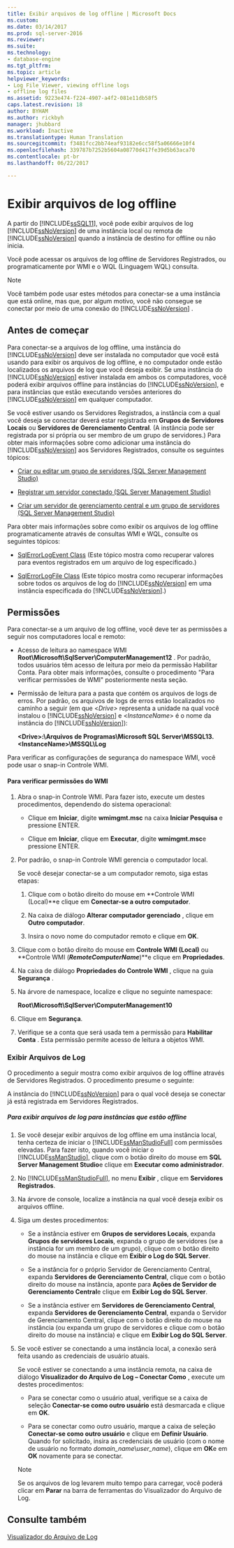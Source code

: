 ```yaml
---
title: Exibir arquivos de log offline | Microsoft Docs
ms.custom: 
ms.date: 03/14/2017
ms.prod: sql-server-2016
ms.reviewer: 
ms.suite: 
ms.technology:
- database-engine
ms.tgt_pltfrm: 
ms.topic: article
helpviewer_keywords:
- Log File Viewer, viewing offline logs
- offline log files
ms.assetid: 9223e474-f224-4907-a4f2-081e11db58f5
caps.latest.revision: 18
author: BYHAM
ms.author: rickbyh
manager: jhubbard
ms.workload: Inactive
ms.translationtype: Human Translation
ms.sourcegitcommit: f3481fcc2bb74eaf93182e6cc58f5a06666e10f4
ms.openlocfilehash: 339787b7252b5604a08770d417fe39d5b63aca70
ms.contentlocale: pt-br
ms.lasthandoff: 06/22/2017

---
```

# <a name="view-offline-log-files"></a>Exibir arquivos de log offline
  A partir do [!INCLUDE[ssSQL11](../../includes/sssql11-md.md)], você pode exibir arquivos de log [!INCLUDE[ssNoVersion](../../includes/ssnoversion-md.md)] de uma instância local ou remota de [!INCLUDE[ssNoVersion](../../includes/ssnoversion-md.md)] quando a instância de destino for offline ou não inicia.  
  
 Você pode acessar os arquivos de log offline de Servidores Registrados, ou programaticamente por WMI e o WQL (Linguagem WQL) consulta.  
  
> [!NOTE]  
>  Você também pode usar estes métodos para conectar-se a uma instância que está online, mas que, por algum motivo, você não consegue se conectar por meio de uma conexão do [!INCLUDE[ssNoVersion](../../includes/ssnoversion-md.md)] .  
  
## <a name="before-you-begin"></a>Antes de começar  
 Para conectar-se a arquivos de log offline, uma instância do [!INCLUDE[ssNoVersion](../../includes/ssnoversion-md.md)] deve ser instalada no computador que você está usando para exibir os arquivos de log offline, e no computador onde estão localizados os arquivos de log que você deseja exibir. Se uma instância do [!INCLUDE[ssNoVersion](../../includes/ssnoversion-md.md)] estiver instalada em ambos os computadores, você poderá exibir arquivos offline para instâncias do [!INCLUDE[ssNoVersion](../../includes/ssnoversion-md.md)], e para instâncias que estão executando versões anteriores do [!INCLUDE[ssNoVersion](../../includes/ssnoversion-md.md)] em qualquer computador.  
  
 Se você estiver usando os Servidores Registrados, a instância com a qual você deseja se conectar deverá estar registrada em **Grupos de Servidores Locais** ou **Servidores de Gerenciamento Central**. (A instância pode ser registrada por si própria ou ser membro de um grupo de servidores.) Para obter mais informações sobre como adicionar uma instância do [!INCLUDE[ssNoVersion](../../includes/ssnoversion-md.md)] aos Servidores Registrados, consulte os seguintes tópicos:  
  
-   [Criar ou editar um grupo de servidores &#40;SQL Server Management Studio&#41;](../../tools/sql-server-management-studio/create-or-edit-a-server-group-sql-server-management-studio.md)  
  
-   [Registrar um servidor conectado &#40;SQL Server Management Studio&#41;](../../tools/sql-server-management-studio/register-a-connected-server-sql-server-management-studio.md)  
  
-   [Criar um servidor de gerenciamento central e um grupo de servidores &#40;SQL Server Management Studio&#41;](../../tools/sql-server-management-studio/create-a-central-management-server-and-server-group.md)  
  
 Para obter mais informações sobre como exibir os arquivos de log offline programaticamente através de consultas WMI e WQL, consulte os seguintes tópicos:  
  
-   [SqlErrorLogEvent Class](../../relational-databases/wmi-provider-configuration-classes/sqlerrorlogevent-class.md) (Este tópico mostra como recuperar valores para eventos registrados em um arquivo de log especificado.)  
  
-   [SqlErrorLogFile Class](../../relational-databases/wmi-provider-configuration-classes/sqlerrorlogfile-class.md) (Este tópico mostra como recuperar informações sobre todos os arquivos de log do [!INCLUDE[ssNoVersion](../../includes/ssnoversion-md.md)] em uma instância especificada do [!INCLUDE[ssNoVersion](../../includes/ssnoversion-md.md)].)  
  
##  <a name="BeforeYouBegin"></a> Permissões  
 Para conectar-se a um arquivo de log offline, você deve ter as permissões a seguir nos computadores local e remoto:  
  
-   Acesso de leitura ao namespace WMI **Root\Microsoft\SqlServer\ComputerManagement12** . Por padrão, todos usuários têm acesso de leitura por meio da permissão Habilitar Conta. Para obter mais informações, consulte o procedimento "Para verificar permissões de WMI" posteriormente nesta seção.  
  
-   Permissão de leitura para a pasta que contém os arquivos de logs de erros. Por padrão, os arquivos de logs de erros estão localizados no caminho a seguir (em que \<*Drive>* representa a unidade na qual você instalou o [!INCLUDE[ssNoVersion](../../includes/ssnoversion-md.md)] e \<*InstanceName*> é o nome da instância do [!INCLUDE[ssNoVersion](../../includes/ssnoversion-md.md)]):  
  
     **\<Drive>:\Arquivos de Programas\Microsoft SQL Server\MSSQL13.\<InstanceName>\MSSQL\Log**  
  
 Para verificar as configurações de segurança do namespace WMI, você pode usar o snap-in Controle WMI.  
  
#### <a name="to-verify-wmi-permissions"></a>Para verificar permissões do WMI  
  
1.  Abra o snap-in Controle WMI. Para fazer isto, execute um destes procedimentos, dependendo do sistema operacional:  
  
    -   Clique em **Iniciar**, digite **wmimgmt.msc** na caixa **Iniciar Pesquisa** e pressione ENTER.  
  
    -   Clique em **Iniciar**, clique em **Executar**, digite **wmimgmt.msc**e pressione ENTER.  
  
2.  Por padrão, o snap-in Controle WMI gerencia o computador local.  
  
     Se você desejar conectar-se a um computador remoto, siga estas etapas:  
  
    1.  Clique com o botão direito do mouse em **Controle WMI (Local)**e clique em **Conectar-se a outro computador**.  
  
    2.  Na caixa de diálogo **Alterar computador gerenciado** , clique em **Outro computador**.  
  
    3.  Insira o novo nome do computador remoto e clique em **OK**.  
  
3.  Clique com o botão direito do mouse em **Controle WMI (Local)** ou **Controle WMI (***RemoteComputerName***)**e clique em **Propriedades**.  
  
4.  Na caixa de diálogo **Propriedades do Controle WMI** , clique na guia **Segurança** .  
  
5.  Na árvore de namespace, localize e clique no seguinte namespace:  
  
     **Root\Microsoft\SqlServer\ComputerManagement10**  
  
6.  Clique em **Segurança**.  
  
7.  Verifique se a conta que será usada tem a permissão para **Habilitar Conta** . Esta permissão permite acesso de leitura a objetos WMI.  
  
### <a name="view-log-files"></a>Exibir Arquivos de Log  
 O procedimento a seguir mostra como exibir arquivos de log offline através de Servidores Registrados. O procedimento presume o seguinte:  
  
 A instância do [!INCLUDE[ssNoVersion](../../includes/ssnoversion-md.md)] para o qual você deseja se conectar já está registrada em Servidores Registrados.  
  
##### <a name="to-view-log-files-for-instances-that-are-offline"></a>Para exibir arquivos de log para instâncias que estão offline  
  
1.  Se você desejar exibir arquivos de log offline em uma instância local, tenha certeza de iniciar o [!INCLUDE[ssManStudioFull](../../includes/ssmanstudiofull-md.md)] com permissões elevadas. Para fazer isto, quando você iniciar o [!INCLUDE[ssManStudio](../../includes/ssmanstudio-md.md)], clique com o botão direito do mouse em **SQL Server Management Studio**e clique em **Executar como administrador**.  
  
2.  No [!INCLUDE[ssManStudioFull](../../includes/ssmanstudiofull-md.md)], no menu **Exibir** , clique em **Servidores Registrados**.  
  
3.  Na árvore de console, localize a instância na qual você deseja exibir os arquivos offline.  
  
4.  Siga um destes procedimentos:  
  
    -   Se a instância estiver em **Grupos de servidores Locais**, expanda **Grupos de servidores Locais**, expanda o grupo de servidores (se a instância for um membro de um grupo), clique com o botão direito do mouse na instância e clique em **Exibir o Log do SQL Server**.  
  
    -   Se a instância for o próprio Servidor de Gerenciamento Central, expanda **Servidores de Gerenciamento Central**, clique com o botão direito do mouse na instância, aponte para **Ações de Servidor de Gerenciamento Central**e clique em **Exibir Log do SQL Server**.  
  
    -   Se a instância estiver em **Servidores de Gerenciamento Central**, expanda **Servidores de Gerenciamento Central**, expanda o Servidor de Gerenciamento Central, clique com o botão direito do mouse na instância (ou expanda um grupo de servidores e clique com o botão direito do mouse na instância) e clique em **Exibir Log do SQL Server**.  
  
5.  Se você estiver se conectando a uma instância local, a conexão será feita usando as credenciais de usuário atuais.  
  
     Se você estiver se conectando a uma instância remota, na caixa de diálogo **Visualizador do Arquivo de Log – Conectar Como** , execute um destes procedimentos:  
  
    -   Para se conectar como o usuário atual, verifique se a caixa de seleção **Conectar-se como outro usuário** está desmarcada e clique em **OK**.  
  
    -   Para se conectar como outro usuário, marque a caixa de seleção **Conectar-se como outro usuário** e clique em **Definir Usuário**. Quando for solicitado, insira as credenciais de usuário (com o nome de usuário no formato *domain_name*\\*user_name*), clique em **OK**e em **OK** novamente para se conectar.  
  
    > [!NOTE]  
    >  Se os arquivos de log levarem muito tempo para carregar, você poderá clicar em **Parar** na barra de ferramentas do Visualizador do Arquivo de Log.  
  
## <a name="see-also"></a>Consulte também  
 [Visualizador do Arquivo de Log](../../relational-databases/logs/log-file-viewer.md)  
  
  

